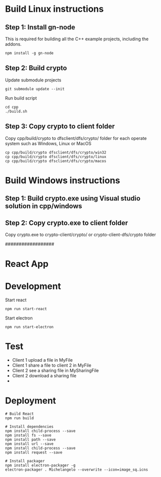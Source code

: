 # Build Linux instructions

## Step 1:  Install gn-node
This is required for building all the C++ example projects, including the addons.

```
npm install -g gn-node
```

## Step 2:  Build crypto
Update submodule projects
```
git submodule update --init
```
Run build script
```
cd cpp
./build.sh
```

## Step 3:  Copy crypto to client folder
Copy cpp/build/crypto to dfsclient/dfs/crypto/ folder  for each operate system such as Windows, Linux or MacOS
```
cp cpp/build/crypto dfsclient/dfs/crypto/win32
cp cpp/build/crypto dfsclient/dfs/crypto/linux
cp cpp/build/crypto dfsclient/dfs/crypto/macos
```

# Build Windows instructions

## Step 1:  Build crypto.exe using Visual studio solution in cpp/windows

## Step 2:  Copy crypto.exe to client folder
Copy crypto.exe to crypto-client/crypto/ or crypto-client-dfs/crypto folder  

##################
# React App
# Development
Start react
```
npm run start-react
```
Start electron
```
npm run start-electron
```
# Test

- Client 1 upload a file in MyFile
- Client 1 share a file to client 2 in MyFile
- Client 2 see a sharing file in MySharingFile
- Client 2 download a sharing file
- 
# Deployment
```
# Build React
npm run build

# Install dependencies
npm install child-process --save
npm install fs --save
npm install path --save
npm install url --save
npm install child-process --save
npm install request --save

# Install packager
npm install electron-packager -g
electron-packager . Michelangelo --overwrite --icon=image_sq.icns
```
